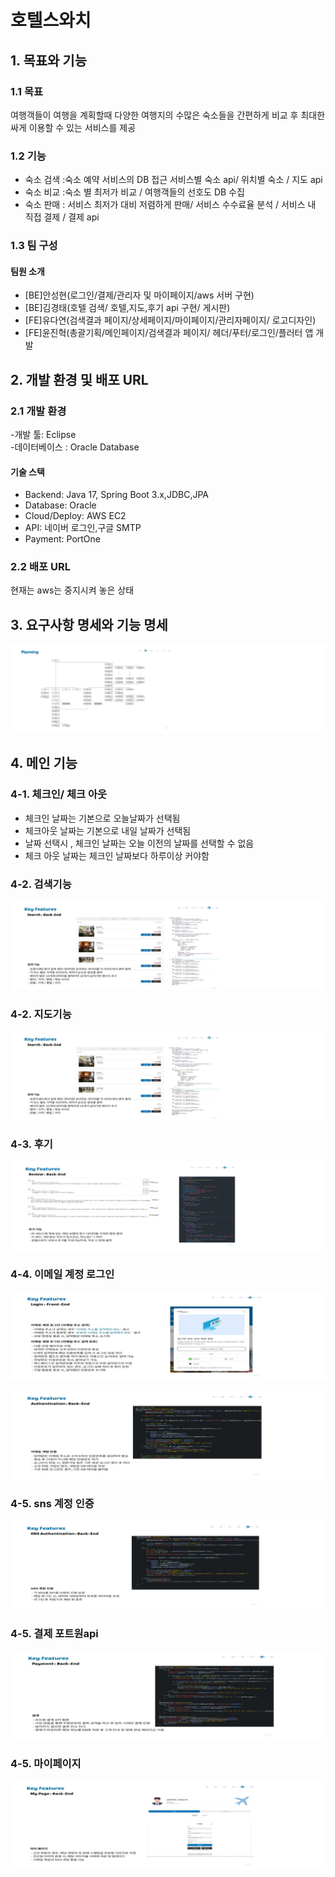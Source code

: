 ﻿# 호텔스와치

## 1. 목표와 기능
### 1.1 목표 
여행객들이 여행을 계획할때 다양한 여행지의 수많은 숙소들을 간편하게 비교 후 최대한 싸게 이용할 수 있는 서비스를 제공

### 1.2 기능
- 숙소 검색 :숙소 예약 서비스의 DB 접근 서비스별 숙소 api/ 위치별 숙소 / 지도 api
- 숙소 비교 :숙소 별 최저가 비교 / 여행객들의 선호도 DB 수집
- 숙소 판매 : 서비스 최저가 대비 저렴하게 판매/ 서비스 수수료율 분석 / 서비스 내 직접 결제 / 결제 api


### 1.3 팀 구성

#### 팀원 소개
- [BE]안성현(로그인/결제/관리자 및 마이페이지/aws 서버 구현)
- [BE]김경태(호텔 검색/ 호텔,지도,후기 api 구현/ 게시판)
- [FE]유다연(검색결과 페이지/상세페이지/마이페이지/관리자페이지/ 로고디자인)
- [FE]윤진혁(총괄기획/메인페이지/검색결과 페이지/ 헤더/푸터/로그인/플러터 앱 개발


## 2. 개발 환경 및 배포 URL 
### 2.1 개발 환경 
-개발 툴: Eclipse  
-데이터베이스 : Oracle Database

#### 기술 스택
- Backend: Java 17, Spring Boot 3.x,JDBC,JPA
- Database: Oracle
- Cloud/Deploy: AWS EC2 
- API: 네이버 로그인,구글 SMTP
- Payment: PortOne

### 2.2 배포 URL
현재는 aws는 중지시켜 놓은 상태



## 3. 요구사항 명세와 기능 명세
![기능명세](src/main/resources/static/images/funtion2.png)





## 4. 메인 기능
### 4-1. 체크인/ 체크 아웃
- 체크인 날짜는 기본으로 오늘날짜가 선택됨
- 체크아웃 날짜는 기본으로 내일 날짜가 선택됨
- 날짜 선택시 , 체크인 날짜는 오늘 이전의 날짜를 선택할 수 없음
- 체크 아웃 날짜는 체크인 날짜보다 하루이상 커야함

### 4-2. 검색기능
![검색](src/main/resources/static/images/search.png)

### 4-2. 지도기능
![지도](src/main/resources/static/images/search.png)

### 4-3. 후기
![지도](src/main/resources/static/images/review.png)

### 4-4. 이메일 계정 로그인
![이메일](src/main/resources/static/images/login.png)

![이메일](src/main/resources/static/images/authentication.png)

### 4-5. sns 계정 인증
![이메일](src/main/resources/static/images/sns.png)

### 4-5. 결제 포트원api
![이메일](src/main/resources/static/images/portone.png)

### 4-5. 마이페이지
![이메일](src/main/resources/static/images/mypage.png)


